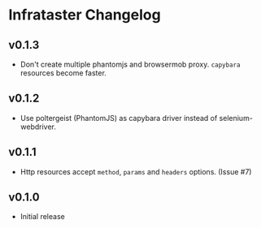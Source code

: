 # Infrataster Changelog

## v0.1.3

* Don't create multiple phantomjs and browsermob proxy. `capybara` resources become faster.

## v0.1.2

* Use poltergeist (PhantomJS) as capybara driver instead of selenium-webdriver.

## v0.1.1

* Http resources accept `method`, `params` and `headers` options. (Issue #7)

## v0.1.0

* Initial release

